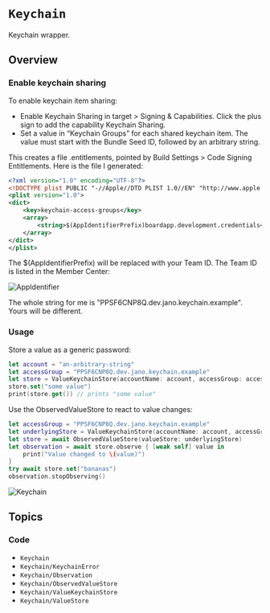 # ``Keychain``

Keychain wrapper.

## Overview

### Enable keychain sharing

To enable keychain item sharing:

- Enable Keychain Sharing in target > Signing & Capabilities. Click the plus sign to add the 
  capability Keychain Sharing.
- Set a value in “Keychain Groups” for each shared keychain item. The value must start with the 
  Bundle Seed ID, followed by an arbitrary string.

This creates a file <TargetName>.entitlements, pointed by Build Settings > Code Signing 
Entitlements. Here is the file I generated:

```xml
<?xml version="1.0" encoding="UTF-8"?>
<!DOCTYPE plist PUBLIC "-//Apple//DTD PLIST 1.0//EN" "http://www.apple.com/DTDs/PropertyList-1.0.dtd">
<plist version="1.0">
<dict>
    <key>keychain-access-groups</key>
    <array>
        <string>$(AppIdentifierPrefix)boardapp.development.credentials</string>
    </array>
</dict>
</plist>
```

The $(AppIdentifierPrefix) will be replaced with your Team ID. The Team ID is listed in the Member Center:

![AppIdentifier](AppIdentifier)

The whole string for me is "PPSF6CNP8Q.dev.jano.keychain.example". Yours will be different.

### Usage 

Store a value as a generic password:
```swift
let account = "an-arbitrary-string"
let accessGroup = "PPSF6CNP8Q.dev.jano.keychain.example"
let store = ValueKeychainStore(accountName: account, accessGroup: accessGroup)
store.set("some value")
print(store.get()) // prints "some value"
```

Use the ObservedValueStore to react to value changes:
```swift
let accessGroup = "PPSF6CNP8Q.dev.jano.keychain.example"
let underlyingStore = ValueKeychainStore(accountName: account, accessGroup: accessGroup)
let store = await ObservedValueStore(valueStore: underlyingStore)
let observation = await store.observe { [weak self] value in
    print("Value changed to \(value)")
} 
try await store.set("bananas")
observation.stopObserving()
```

![Keychain](Keychain)

## Topics

### Code

- ``Keychain``
- ``Keychain/KeychainError``
- ``Keychain/Observation``
- ``Keychain/ObservedValueStore``
- ``Keychain/ValueKeychainStore``
- ``Keychain/ValueStore``
